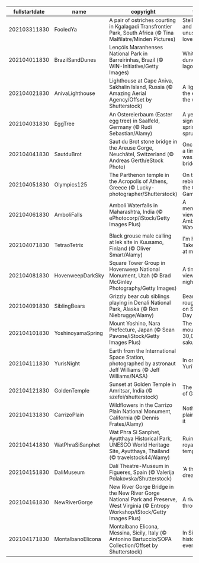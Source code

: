 |fullstartdate|name|copyright|title|image|
|--|--|--|--|--|
202103311830|FooledYa|A pair of ostriches courting in Kgalagadi Transfrontier Park, South Africa (© Tina Malfilatre/Minden Pictures)|Stellar dads and unusual lovers|![](/en-IN/2021/04/202103311830FooledYa.jpg)|
202104011830|BrazilSandDunes|Lençóis Maranhenses National Park in Barreirinhas, Brazil (© WIN-Initiative/Getty Images)|White dunes, blue lagoons|![](/en-IN/2021/04/202104011830BrazilSandDunes.jpg)|
202104021830|AnivaLighthouse|Lighthouse at Cape Aniva, Sakhalin Island, Russia (© Amazing Aerial Agency/Offset by Shutterstock)|A light at the edge of the world|![](/en-IN/2021/04/202104021830AnivaLighthouse.jpg)|
202104031830|EggTree|An Ostereierbaum (Easter egg tree) in Saalfeld, Germany (© Rudi Sebastian/Alamy)|A yearly sign that spring has sprung|![](/en-IN/2021/04/202104031830EggTree.jpg)|
202104041830|SautduBrot|Saut du Brot stone bridge in the Areuse Gorge, Neuchâtel, Switzerland (© Andreas Gerth/eStock Photo)|Once upon a time there was a bridge…|![](/en-IN/2021/04/202104041830SautduBrot.jpg)|
202104051830|Olympics125|The Parthenon temple in the Acropolis of Athens, Greece (© Lucky-photographer/Shutterstock)|On the rebirth of the Olympic Games|![](/en-IN/2021/04/202104051830Olympics125.jpg)|
202104061830|AmboliFalls|Amboli Waterfalls in Maharashtra, India (© ePhotocorp/iStock/Getty Images Plus)|A memerising view of Amboli Waterfalls|![](/en-IN/2021/04/202104061830AmboliFalls.jpg)|
202104071830|TetraoTetrix|Black grouse male calling at lek site in Kuusamo, Finland (© Oliver Smart/Alamy)|I'm here! Take a look at me!|![](/en-IN/2021/04/202104071830TetraoTetrix.jpg)|
202104081830|HovenweepDarkSky|Square Tower Group in Hovenweep National Monument, Utah (© Brad McGinley Photography/Getty Images)|A timeless view of the night sky|![](/en-IN/2021/04/202104081830HovenweepDarkSky.jpg)|
202104091830|SiblingBears|Grizzly bear cub siblings playing in Denali National Park, Alaska (© Ron Niebrugge/Alamy)|Bear cubs roughhouse on Siblings Day|![](/en-IN/2021/04/202104091830SiblingBears.jpg)|
202104101830|YoshinoyamaSpring|Mount Yoshino, Nara Prefecture, Japan (© Sean Pavone/iStock/Getty Images Plus)|The mountain of 30,000 sakura|![](/en-IN/2021/04/202104101830YoshinoyamaSpring.jpg)|
202104111830|YurisNight|Earth from the International Space Station, photographed by astronaut Jeff Williams (© Jeff Williams/NASA)|In orbit for Yuri's Night|![](/en-IN/2021/04/202104111830YurisNight.jpg)|
202104121830|GoldenTemple|Sunset at Golden Temple in Amritsar, India (© szefei/shutterstock)|The abode of God…|![](/en-IN/2021/04/202104121830GoldenTemple.jpg)|
202104131830|CarrizoPlain|Wildflowers in the Carrizo Plain National Monument, California (© Dennis Frates/Alamy)|Nothing plain about it|![](/en-IN/2021/04/202104131830CarrizoPlain.jpg)|
202104141830|WatPhraSiSanphet|Wat Phra Si Sanphet, Ayutthaya Historical Park, UNESCO World Heritage Site, Ayutthaya, Thailand (© travelstock44/Alamy)|Ruins of a royal temple|![](/en-IN/2021/04/202104141830WatPhraSiSanphet.jpg)|
202104151830|DaliMuseum|Dalí Theatre-Museum in Figueres, Spain (© Valerija Polakovska/Shutterstock)|'A theatrical dream'|![](/en-IN/2021/04/202104151830DaliMuseum.jpg)|
202104161830|NewRiverGorge|New River Gorge Bridge in the New River Gorge National Park and Preserve, West Virginia (© Entropy Workshop/iStock/Getty Images Plus)|A river runs through it|![](/en-IN/2021/04/202104161830NewRiverGorge.jpg)|
202104171830|MontalbanoElicona|Montalbano Elicona, Messina, Sicily, Italy (© Antonino Bartuccio/SOPA Collection/Offset by Shutterstock)|In Sicily, history is everywhere|![](/en-IN/2021/04/202104171830MontalbanoElicona.jpg)|
